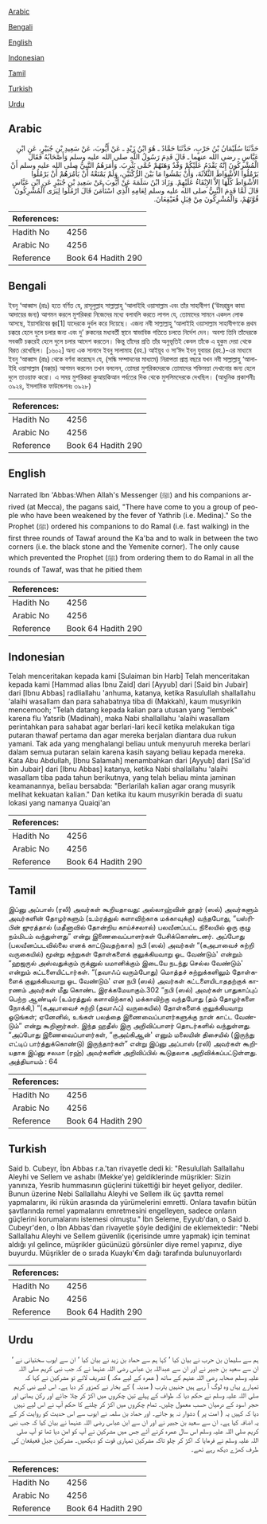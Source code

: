 [Arabic](#arabic)

[Bengali](#bengali)

[English](#english)

[Indonesian](#indonesian)

[Tamil](#tamil)

[Turkish](#turkish)

[Urdu](#urdu)

## Arabic


<div dir="rtl" lang="ar" style={{fontSize:'larger',backgroundColor:'#f8f9fa',padding:20}}>
حَدَّثَنَا سُلَيْمَانُ بْنُ حَرْبٍ، حَدَّثَنَا حَمَّادٌ ـ هُوَ ابْنُ زَيْدٍ ـ عَنْ أَيُّوبَ، عَنْ سَعِيدِ بْنِ جُبَيْرٍ، عَنِ ابْنِ عَبَّاسٍ ـ رضى الله عنهما ـ قَالَ قَدِمَ رَسُولُ اللَّهِ صلى الله عليه وسلم وَأَصْحَابُهُ فَقَالَ الْمُشْرِكُونَ إِنَّهُ يَقْدَمُ عَلَيْكُمْ وَفْدٌ وَهَنَهُمْ حُمَّى يَثْرِبَ‏.‏ وَأَمَرَهُمُ النَّبِيُّ صلى الله عليه وسلم أَنْ يَرْمُلُوا الأَشْوَاطَ الثَّلاَثَةَ، وَأَنْ يَمْشُوا مَا بَيْنَ الرُّكْنَيْنِ، وَلَمْ يَمْنَعْهُ أَنْ يَأْمُرَهُمْ أَنْ يَرْمُلُوا الأَشْوَاطَ كُلَّهَا إِلاَّ الإِبْقَاءُ عَلَيْهِمْ‏.‏ وَزَادَ ابْنُ سَلَمَةَ عَنْ أَيُّوبَ عَنْ سَعِيدِ بْنِ جُبَيْرٍ عَنِ ابْنِ عَبَّاسٍ قَالَ لَمَّا قَدِمَ النَّبِيُّ صلى الله عليه وسلم لِعَامِهِ الَّذِي اسْتَأْمَنَ قَالَ ارْمُلُوا لِيَرَى الْمُشْرِكُونَ قُوَّتَهُمْ، وَالْمُشْرِكُونَ مِنْ قِبَلِ قُعَيْقِعَانَ‏.‏
</div>
<div style={{backgroundColor:'#f8f9fa',padding:20, marginBottom: 10}}><table> <thead> <tr> <th>References:</th> <th></th> </tr> </thead> <tbody><tr><td>Hadith No</td><td>4256</td></tr><tr><td>Arabic No</td><td>4256</td></tr><tr><td>Reference</td><td>Book 64 Hadith 290</td></tr></tbody></table></div>

## Bengali


<div dir="ltr" lang="bn" style={{fontSize:'larger',backgroundColor:'#f8f9fa',padding:20}}>
ইবনু ‘আব্বাস (রাঃ) হতে বর্ণিত যে, রাসূলুল্লাহ সাল্লাল্লাহু ‘আলাইহি ওয়াসাল্লাম এবং তাঁর সাহাবীগণ (‘উমরাহ্তুল কাযা আদায়ের জন্য) আগমন করলে মুশরিকরা নিজেদের মধ্যে বলাবলি করতে লাগল যে, তোমাদের সামনে একদল লোক আসছে, ইয়াসরিবের জ্বর[1] যাদেরকে দুর্বল করে দিয়েছে। এজন্য নবী সাল্লাল্লাহু ‘আলাইহি ওয়াসাল্লাম সাহাবীগণকে প্রথম চক্করে হেলে দুলে চলার জন্য এবং দু’ রুকনের মধ্যবর্তী স্থানে স্বাভাবিক গতিতে চলতে নির্দেশ দেন। অবশ্য তিনি তাঁদেরকে সবকটি চক্করেই হেলে দুলে চলার আদেশ করতেন। কিন্তু তাঁদের প্রতি তাঁর অনুভূতিই কেবল তাঁকে এ হুকুম দেয়া থেকে বিরত রেখেছিল। [১৬০২] অন্য এক সানাদে ইবনু সালামাহ (রহ.) আইয়ূব ও সা‘ঈদ ইবনু যুবায়র (রহ.)-এর মাধ্যমে ইবনু ‘আব্বাস (রাঃ) থেকে বর্ণনা করেছেন যে, (সন্ধি সম্পাদনের মাধ্যমে) নিরাপত্তা প্রাপ্ত বছরে যখন নবী সাল্লাল্লাহু ‘আলাইহি ওয়াসাল্লাম (মক্কা্য়) আগমন করলেন তখন বললেন, তোমরা মুশরিকদেরকে তোমাদের শক্তিমত্তা দেখানোর জন্য হেলে দুলে তাওয়াফ করো। এ সময় মুশরিকরা কুআয়কিআন পর্বতের দিক থেকে মুসলিমদেরকে দেখছিল। (আধুনিক প্রকাশনীঃ ৩৯২৪, ইসলামিক ফাউন্ডেশনঃ ৩৯২৮)
</div>
<div style={{backgroundColor:'#f8f9fa',padding:20, marginBottom: 10}}><table> <thead> <tr> <th>References:</th> <th></th> </tr> </thead> <tbody><tr><td>Hadith No</td><td>4256</td></tr><tr><td>Arabic No</td><td>4256</td></tr><tr><td>Reference</td><td>Book 64 Hadith 290</td></tr></tbody></table></div>

## English


<div dir="ltr" lang="en" style={{fontSize:'larger',backgroundColor:'#f8f9fa',padding:20}}>
Narrated Ibn 'Abbas:When Allah's Messenger (ﷺ) and his companions arrived (at Mecca), the pagans said, "There have come to you a group of people who have been weakened by the fever of Yathrib (i.e. Medina)." So the Prophet (ﷺ) ordered his companions to do Ramal (i.e. fast walking) in the first three rounds of Tawaf around the Ka'ba and to walk in between the two corners (i.e. the black stone and the Yemenite corner). The only cause which prevented the Prophet (ﷺ) from ordering them to do Ramal in all the rounds of Tawaf, was that he pitied them
</div>
<div style={{backgroundColor:'#f8f9fa',padding:20, marginBottom: 10}}><table> <thead> <tr> <th>References:</th> <th></th> </tr> </thead> <tbody><tr><td>Hadith No</td><td>4256</td></tr><tr><td>Arabic No</td><td>4256</td></tr><tr><td>Reference</td><td>Book 64 Hadith 290</td></tr></tbody></table></div>

## Indonesian


<div dir="ltr" lang="id" style={{fontSize:'larger',backgroundColor:'#f8f9fa',padding:20}}>
Telah menceritakan kepada kami [Sulaiman bin Harb] Telah menceritakan kepada kami [Hammad alias Ibnu Zaid] dari [Ayyub] dari [Said bin Jubair] dari [Ibnu Abbas] radliallahu 'anhuma, katanya, ketika Rasulullah shallallahu 'alaihi wasallam dan para sahabatnya tiba di (Makkah), kaum musyrikin mencemooh; "Telah datang kepada kalian para utusan yang "lembek" karena flu Yatsrib (Madinah), maka Nabi shallallahu 'alaihi wasallam perintahkan para sahabat agar berlari-lari kecil ketika melakukan tiga putaran thawaf pertama dan agar mereka berjalan diantara dua rukun yamani. Tak ada yang menghalangi beliau untuk menyuruh mereka berlari dalam semua putaran selain karena kasih sayang beliau kepada mereka. Kata Abu Abdullah, [Ibnu Salamah] menambahkan dari [Ayyub] dari [Sa'id bin Jubair] dari [Ibnu Abbas] katanya, ketika Nabi shallallahu 'alaihi wasallam tiba pada tahun berikutnya, yang telah beliau minta jaminan keamanannya, beliau bersabda: "Berlarilah kalian agar orang musyrik melihat kekuatan kalian." Dan ketika itu kaum musyrikin berada di suatu lokasi yang namanya Quaiqi'an
</div>
<div style={{backgroundColor:'#f8f9fa',padding:20, marginBottom: 10}}><table> <thead> <tr> <th>References:</th> <th></th> </tr> </thead> <tbody><tr><td>Hadith No</td><td>4256</td></tr><tr><td>Arabic No</td><td>4256</td></tr><tr><td>Reference</td><td>Book 64 Hadith 290</td></tr></tbody></table></div>

## Tamil


<div dir="ltr" lang="ta" style={{fontSize:'larger',backgroundColor:'#f8f9fa',padding:20}}>
இப்னு அப்பாஸ் (ரலி) அவர்கள் கூறியதாவது: அல்லாஹ்வின் தூதர் (ஸல்) அவர்களும் அவர்களின் தோழர்களும் (உம்ரத்துல் களாவிற்காக மக்காவுக்கு) வந்தபோது, “யஸ்ரிபின் ஜுரத்தால் (மதீனாவில் தோன்றிய காய்ச்சலால்) பலவீனப்பட்ட நிலையில் ஒரு குழு நம்மிடம் வந்துள்ளது” என்று இணைவைப்பாளர்கள் பேசிக்கொண்டனர். அப்போது (பலவீனப்படவில்லை எனக் காட்டுவதற்காக) நபி (ஸல்) அவர்கள் “(கஅபாவைச் சுற்றி வருகையில்) மூன்று சுற்றுகள் தோள்களைக் குலுக்கியவாறு ஓட வேண்டும்' என்றும் “ஹஜருல் அஸ்வதுக்கும் ருக்னுல் யமானிக்கும் இடையே நடந்து செல்ல வேண்டும்' என்றும் கட்டளையிட்டார்கள். “(தவாஃப் வரும்போது) மொத்தச் சுற்றுக்களிலும் தோள்களைக் குலுக்கியவாறு ஓட வேண்டும்' என நபி (ஸல்) அவர்கள் கட்டளையிடாததற்குக் காரணம் அவர்கள் மீது கொண்ட இரக்கமேயாகும்.302 “நபி (ஸல்) அவர்கள் பாதுகாப்புப் பெற்ற ஆண்டில் (உம்ரத்துல் களாவிற்காக) மக்காவிற்கு வந்தபோது (தம் தோழர்களை நோக்கி,) “(கஅபாவைச் சுற்றி (தவாஃப்) வருகையில்) தோள்களைக் குலுக்கியவாறு ஓடுங்கள்; ஏனேனில், உங்கள் பலத்தை இணைவைப்பாளர்களுக்கு நான் காட்ட வேண்டும்” என்று கூறினார்கள். இந்த ஹதீஸ் இரு அறிவிப்பாளர் தொடர்களில் வந்துள்ளது. “அப்போது இணைவைப்பாளர்கள், “குஅய்கிஆன்' எனும் மலையின் திசையில் (இருந்து எட்டிப் பார்த்துக்கொண்டு) இருந்தார்கள்” என்று இப்னு அப்பாஸ் (ரலி) அவர்கள் கூறியதாக இப்னு சலமா (ரஹ்) அவர்களின் அறிவிப்பில் கூடுதலாக அறிவிக்கப்பட்டுள்ளது. அத்தியாயம் : 64
</div>
<div style={{backgroundColor:'#f8f9fa',padding:20, marginBottom: 10}}><table> <thead> <tr> <th>References:</th> <th></th> </tr> </thead> <tbody><tr><td>Hadith No</td><td>4256</td></tr><tr><td>Arabic No</td><td>4256</td></tr><tr><td>Reference</td><td>Book 64 Hadith 290</td></tr></tbody></table></div>

## Turkish


<div dir="ltr" lang="tr" style={{fontSize:'larger',backgroundColor:'#f8f9fa',padding:20}}>
Said b. Cubeyr, İbn Abbas r.a.'tan rivayetle dedi ki: "Resulullah Sallallahu Aleyhi ve Sellem ve ashabı (Mekke'ye) geldiklerinde müşrikler: Sizin yanınıza, Yesrib hummasının güçlerini tükettiği bir heyet geliyor, dediler. Bunun üzerine Nebi Sallallahu Aleyhi ve Sellem ilk üç şavtta remel yapmalarını, iki rükün arasında da yürümelerini emretti. Onlara tavafın bütün şavtlarında remel yapmalarını emretmesini engelleyen, sadece onların güçlerini korumalarını istemesi olmuştu." İbn Seleme, Eyyub'dan, o Said b. Cubeyr'den, o İbn Abbas'dan rivayetle şöyle dediğini de eklemektedir: "Nebi Sallallahu Aleyhi ve Sellem güvenlik (içerisinde umre yapmak) için teminat aldığı yıl gelince, müşrikler gücünüzü görsünler diye remel yapınız, diye buyurdu. Müşrikler de o sırada Kuaykı'€m dağı tarafında bulunuyorlardı
</div>
<div style={{backgroundColor:'#f8f9fa',padding:20, marginBottom: 10}}><table> <thead> <tr> <th>References:</th> <th></th> </tr> </thead> <tbody><tr><td>Hadith No</td><td>4256</td></tr><tr><td>Arabic No</td><td>4256</td></tr><tr><td>Reference</td><td>Book 64 Hadith 290</td></tr></tbody></table></div>

## Urdu


<div dir="rtl" lang="ur" style={{fontSize:'larger',backgroundColor:'#f8f9fa',padding:20}}>
ہم سے سلیمان بن حرب نے بیان کیا ‘ کہا ہم سے حماد بن زید نے بیان کیا ‘ ان سے ایوب سختیانی نے ‘ ان سے سعید بن جبیر نے اور ان سے عبداللہ بن عباس رضی اللہ عنہما نے کہ جب نبی کریم صلی اللہ علیہ وسلم صحابہ رضی اللہ عنہم کے ساتھ ( عمرہ کے لیے مکہ ) تشریف لائے تو مشرکین نے کہا کہ تمہارے یہاں وہ لوگ آ رہے ہیں جنہیں یثرب ( مدینہ ) کے بخار نے کمزور کر دیا ہے۔ اس لیے نبی کریم صلی اللہ علیہ وسلم نے حکم دیا کہ طواف کے پہلے تین چکروں میں اکڑ کر چلا جائے اور رکن یمانی اور حجر اسود کے درمیان حسب معمول چلیں۔ تمام چکروں میں اکڑ کر چلنے کا حکم آپ نے اس لیے نہیں دیا کہ کہیں یہ ( امت پر ) دشوار نہ ہو جائے۔ اور حماد بن سلمہ نے ایوب سے اس حدیث کو روایت کر کے یہ اضافہ کیا ہے۔ ان سے سعید بن جبیر نے اور ان سے ابن عباس رضی اللہ عنہما نے بیان کیا کہ جب نبی کریم صلی اللہ علیہ وسلم اس سال عمرہ کرنے آئے جس میں مشرکین نے آپ کو امن دیا تھا تو آپ صلی اللہ علیہ وسلم نے فرمایا کہ اکڑ کر چلو تاکہ مشرکین تمہاری قوت کو دیکھیں۔ مشرکین جبل قعیقعان کی طرف کھڑے دیکھ رہے تھے۔
</div>
<div style={{backgroundColor:'#f8f9fa',padding:20, marginBottom: 10}}><table> <thead> <tr> <th>References:</th> <th></th> </tr> </thead> <tbody><tr><td>Hadith No</td><td>4256</td></tr><tr><td>Arabic No</td><td>4256</td></tr><tr><td>Reference</td><td>Book 64 Hadith 290</td></tr></tbody></table></div>